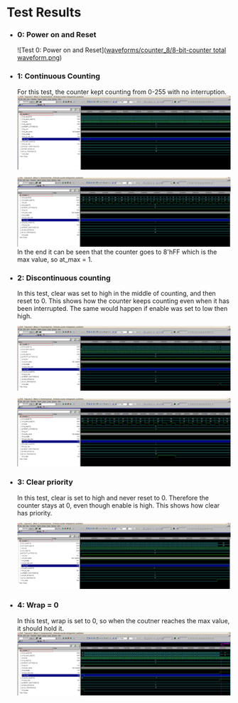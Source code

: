 # Test Results

- ### 0: Power on and Reset

  ![Test 0: Power on and Reset]([waveforms/counter_8/8-bit-counter total waveform.png](https://github.com/mintygral/STARS-2024-Verilog/blob/main/RTL/Counter/waveforms/counter_8/8-bit-counter%20total%20waveform.png))

- ### 1: Continuous Counting
  
  For this test, the counter kept counting from 0-255 with no interruption.
  ![Test 1](waveforms/counter_8/8-bit-test1.png)

  ![Test 0 Zoom](waveforms/counter_8/8-bit-test1-zoom.png)
  In the end it can be seen that the counter goes to 8'hFF which is the max value, so at_max = 1.

- ### 2: Discontinuous counting
  
  In this test, clear was set to high in the middle of counting, and then reset to 0. This shows how the counter keeps counting even when it has been interrupted. The same would happen if enable was set to low then high.

  ![Test 2 1](waveforms/counter_8/8-bit-test-2.png)
  
  ![Test 2 2](waveforms/counter_8/8-bit-test-2-reset.png)
  
- ### 3: Clear priority
  
  In this test, clear is set to high and never reset to 0. Therefore the counter stays at 0, even though enable is high. This shows how clear has priority.

  ![Test 3](waveforms/counter_8/8-bit-test-3.png)

- ### 4: Wrap = 0
  
  In this test, wrap is set to 0, so when the coutner reaches the max value, it should hold it.
  ![Test 4](waveforms/counter_8/8-bit-test-4.png)
